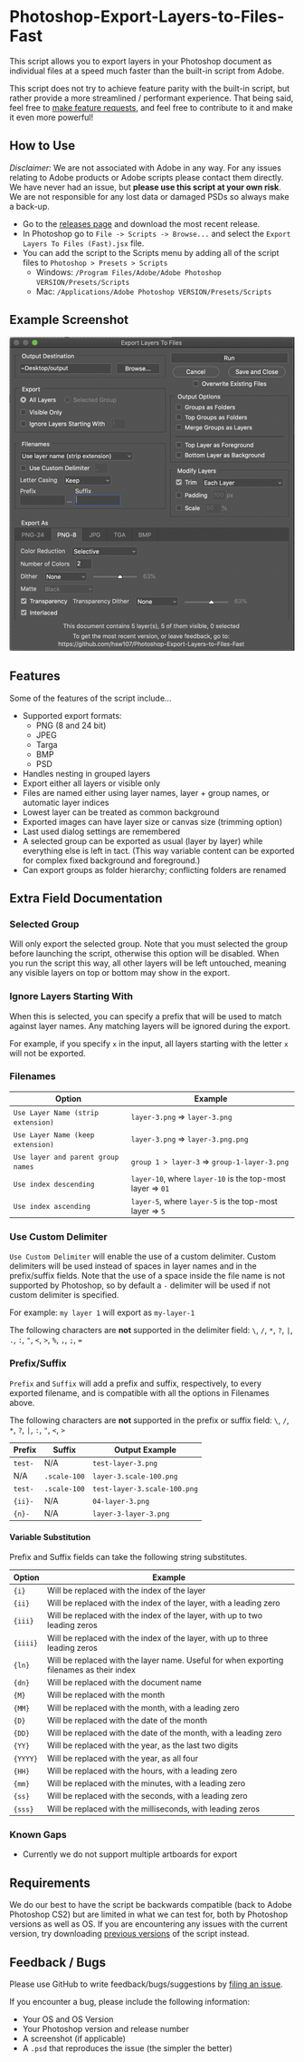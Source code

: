 # Photoshop-Export-Layers-to-Files-Fast

This script allows you to export layers in your Photoshop document as individual files at a speed much faster than the built-in script from Adobe.

This script does not try to achieve feature parity with the built-in script, but rather provide a more streamlined / performant experience. That being said, feel free to [make feature requests](https://github.com/hsw107/Photoshop-Export-Layers-to-Files-Fast/issues/new), and feel free to contribute to it and make it even more powerful!

## How to Use

_Disclaimer:_ We are not associated with Adobe in any way. For any issues relating to Adobe products or Adobe scripts please contact them directly. We have never had an issue, but **please use this script at your own risk**. We are not responsible for any lost data or damaged PSDs so always make a back-up.

- Go to the [releases page](https://github.com/hsw107/Photoshop-Export-Layers-to-Files-Fast/releases) and download the most recent release.
- In Photoshop go to `File -> Scripts -> Browse...` and select the `Export Layers To Files (Fast).jsx` file.
- You can add the script to the Scripts menu by adding all of the script files to `Photoshop > Presets > Scripts`
  - Windows: `/Program Files/Adobe/Adobe Photoshop VERSION/Presets/Scripts`
  - Mac: `/Applications/Adobe Photoshop VERSION/Presets/Scripts`

## Example Screenshot

![Screenshot of the script dialog](example.png)

## Features

Some of the features of the script include...

- Supported export formats:
  - PNG (8 and 24 bit)
  - JPEG
  - Targa
  - BMP
  - PSD
- Handles nesting in grouped layers
- Export either all layers or visible only
- Files are named either using layer names, layer + group names, or automatic layer indices
- Lowest layer can be treated as common background
- Exported images can have layer size or canvas size (trimming option)
- Last used dialog settings are remembered
- A selected group can be exported as usual (layer by layer) while everything else is left in tact. (This way variable content can be exported for complex fixed background and foreground.)
- Can export groups as folder hierarchy; conflicting folders are renamed

## Extra Field Documentation

### Selected Group

Will only export the selected group. Note that you must selected the group before launching the script, otherwise this option will be disabled. When you run the script this way, all other layers will be left untouched, meaning any visible layers on top or bottom may show in the export.

### Ignore Layers Starting With

When this is selected, you can specify a prefix that will be used to match against layer names. Any matching layers will be ignored during the export.

For example, if you specify `x` in the input, all layers starting with the letter `x` will not be exported.

### Filenames

| Option                             | Example                                                    |
| ---------------------------------- | ---------------------------------------------------------- |
| `Use Layer Name (strip extension)` | `layer-3.png` => `layer-3.png`                             |
| `Use Layer Name (keep extension)`  | `layer-3.png` => `layer-3.png.png`                         |
| `Use layer and parent group names` | `group 1 > layer-3` => `group-1-layer-3.png`               |
| `Use index descending`             | `layer-10`, where `layer-10` is the top-most layer => `01` |
| `Use index ascending`              | `layer-5`, where `layer-5` is the top-most layer => `5`    |

### Use Custom Delimiter

`Use Custom Delimiter` will enable the use of a custom delimiter. Custom delimiters will be used instead of spaces in layer names and in the prefix/suffix fields. Note that the use of a space inside the file name is not supported by Photoshop, so by default a `-` delimiter will be used if not custom delimiter is specified.

For example:
`my layer 1` will export as `my-layer-1`

The following characters are **not** supported in the delimiter field:
`\`, `/`, `*`, `?`, `|`, `.`, `:`, `"`, `<`, `>`, `%`, `,`, `;`, `=`

### Prefix/Suffix

`Prefix` and `Suffix` will add a prefix and suffix, respectively, to every exported filename, and is compatible with all the options in Filenames above.

The following characters are **not** supported in the prefix or suffix field:
`\`, `/`, `*`, `?`, `|`, `:`, `"`, `<`, `>`

| Prefix  | Suffix       | Output Example               |
| ------- | ------------ | ---------------------------- |
| `test-` | N/A          | `test-layer-3.png`           |
| N/A     | `.scale-100` | `layer-3.scale-100.png`      |
| `test-` | `.scale-100` | `test-layer-3.scale-100.png` |
| `{ii}-` | N/A          | `04-layer-3.png`             |
| `{n}-`  | N/A          | `layer-3-layer-3.png`        |

#### Variable Substitution

Prefix and Suffix fields can take the following string substitutes.

| Option   | Example                                                                                  |
| -------- | ---------------------------------------------------------------------------------------- |
| `{i}`    | Will be replaced with the index of the layer                                             |
| `{ii}`   | Will be replaced with the index of the layer, with a leading zero                        |
| `{iii}`  | Will be replaced with the index of the layer, with up to two leading zeros               |
| `{iiii}` | Will be replaced with the index of the layer, with up to three leading zeros             |
| `{ln}`   | Will be replaced with the layer name. Useful for when exporting filenames as their index |
| `{dn}`   | Will be replaced with the document name                                                  |
| `{M}`    | Will be replaced with the month                                                          |
| `{MM}`   | Will be replaced with the month, with a leading zero                                     |
| `{D}`    | Will be replaced with the date of the month                                              |
| `{DD}`   | Will be replaced with the date of the month, with a leading zero                         |
| `{YY}`   | Will be replaced with the year, as the last two digits                                   |
| `{YYYY}` | Will be replaced with the year, as all four                                              |
| `{HH}`   | Will be replaced with the hours, with a leading zero                                     |
| `{mm}`   | Will be replaced with the minutes, with a leading zero                                   |
| `{ss}`   | Will be replaced with the seconds, with a leading zero                                   |
| `{sss}`  | Will be replaced with the milliseconds, with leading zeros                               |

### Known Gaps

- Currently we do not support multiple artboards for export

## Requirements

We do our best to have the script be backwards compatible (back to Adobe Photoshop CS2) but are limited in what we can test for, both by Photoshop versions as well as OS. If you are encountering any issues with the current version, try downloading [previous versions](https://github.com/hsw107/Photoshop-Export-Layers-to-Files-Fast/releases) of the script instead.

## Feedback / Bugs

Please use GitHub to write feedback/bugs/suggestions by [filing an issue](https://github.com/hsw107/Photoshop-Export-Layers-to-Files-Fast/issues).

If you encounter a bug, please include the following information:

- Your OS and OS Version
- Your Photoshop version and release number
- A screenshot (if applicable)
- A `.psd` that reproduces the issue (the simpler the better)
